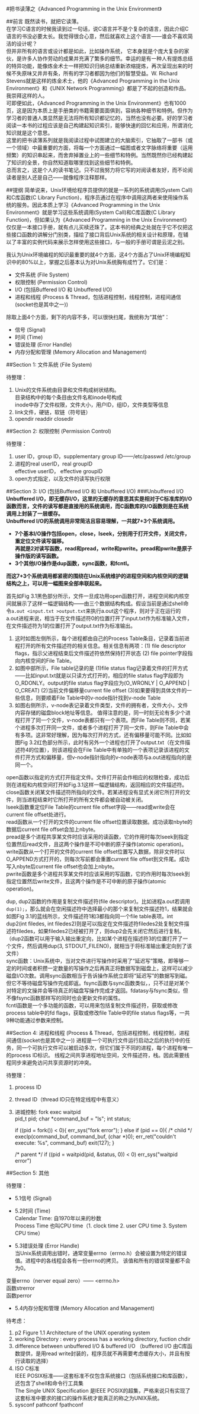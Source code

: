 #把书读薄之《Advanced Programming in the Unix Environment》




##前言
既然读书，就把它读薄。  
在学习C语言的时候我读到过一句话，说C语言并不是个复杂的语言，因此介绍C语言的书没必要太长。我觉得很合心意，然后就喜欢上这个语言——谁会不喜欢简洁的设计呢？  
但并非所有的语言或设计都是如此，比如操作系统， 它本身就是个庞大复杂的家伙，是许多人协作劳动的成果并充满了繁多的细节。幸运的是有一种人有提炼总结的特异功能，能像炼金术士一样把知识归纳总结重新浓缩提炼，再次呈现出来的时候不失原味又井井有条，所有的学习者都因为他们的智慧受益。W. Richard Stevens就是这样的炼金术士，他的《Advanced Programming in the Unix Environment》和《UNIX Network Programming》都是了不起的创造和作品。我崇拜这样的人。  
可即便如此，《Advanced Programming in the Unix Environment》也有1000页，这是因为本质上是手册类的书籍需要面面俱到，容纳各种细节和特例。但作为学习者的普通人类显然是无法将所有知识都记忆的，当然也没有必要。好的学习者阅读一本书的过程应该是自己构建起知识索引，能够快速的回忆和应用，所谓消化知识就是这个意思。  
这里的把书读薄系列就是我阅读过程中试图建立的大脑索引，它抽取了一部书（或一个领域）中最重要的方面，将每一个方面通过一幅图或者文字脉络将重要（运用频繁）的知识串起来，而舍弃掉置业上的一些细节和特例。当然既然你已经构建起了知识的全景，你自然知道取哪里找到这些细节和特例。  
总而言之，这是个人的读书笔记。只不过我努力将它写的对阅读者友好，而不论阅读者是别人还是自己——就像程序注释那样。  




##提纲
简单说来，Unix环境给程序员提供的就是一系列的系统调用(System Call)和C库函数(C Library Function)，程序员通过在程序中调用这两者来使用操作系统的服务。因此本质上学习《Advanced Programming in the Unix Environment》就是学习这些系统调用(System Call)和C库函数(C Library Function)，但如果认为《Advanced Programming in the Unix Environment》仅仅是一本接口手册，就有点儿买椟还珠了。这本书的经典之处就在于它不仅把这些接口函数的讲解分门别类，描绘了接口背后Unix系统的相关设计和原理，在辅以了丰富的实例代码来展示怎样使用这些接口，与一般的手册可谓是云泥之别。  

我认为Unix环境编程的知识最重要的就4个方面，这4个方面占了Unix环境编程知识中的80%以上，掌握之后基本认为对Unix系统胸有成竹了。它们是：
- 文件系统 (File System)
- 权限控制 (Permission Control)
- I/O (包括Buffered I/O 和 Unbuffered I/O)
- 进程和线程 (Process & Thread，包括进程控制，线程控制，进程间通信(socket也是其中之一))

除取上面4个方面，剩下的内容不多，可以很快扫尾，我统称为“其他”：
- 信号 (Signal)
- 时间 (Time)
- 错误处理 (Error Handle)
- 内存分配和管理 (Memory Allocation and Management)




##Section 1: 文件系统 (File System)

待整理：  
1. Unix的文件系统由目录和文件构成树状结构。  
   目录结构中的每个条目由文件名和inode号构成  
   inode中存了文件权限，文件大小，用户ID，组ID，文件类型等信息  
2. link文件，硬链，软链（符号链）  
3. opendir  readdir closedir  




##Section 2: 权限控制 (Permission Control)

待整理：  
1. user ID，group ID，supplementary group ID——/etc/passwd /etc/group  
2. 进程的real userID，real groupID  
         effective userID， effective groupID  
3. open方式指定，以及文件的读写执行权限  




##Section 3: I/O (包括Buffered I/O 和 Unbuffered I/O)
###Unbuffered I/O
**Unbuffered I/O，即无缓存I/O，这里的无缓存的意思其实是相对于C标准库的I/O函数而言，文件的读写都是直接用的系统调用，而C函数库的I/O函数则是在系统调用上封装了一层缓存。**  
**Unbuffered I/O的系统调用非常简洁且容易理解，一共就7+3个系统调用。**  
-    **7个基本I/O操作包括open，close，lseek，分别用于打开文件，关闭文件，重定位文件读写偏移。**  
     **再就是2对读写函数，read和pread，write和pwrite。pread和pwrite是原子操作版的读写函数。**
-    **3个其他I/O操作是dup函数，sync函数，和fcntl。**

**而这7+3个系统调用都紧密的围绕在Unix系统维护的进程空间和内核空间的逻辑结构之上，可以用一幅图来全部串联起来。**  

首先如Fig 3.1黑色部分所示，文件一旦成功用open函数打开，进程空间和内核空间就展示了这样一幅逻辑结构——由三个数据结构构成。假设当前是通过shell命令`a.out <input.txt >output.txt`来执行a.out这个程序，则对于正在运行的a.out进程来说，相当于在文件描述符0的位置打开了input.txt作为标准输入文件，在文件描述符为1的位置打开了output.txt作为标准输出。  
1.    这时如图左侧所示，每个进程都由自己的Process Table条目，记录着当前进程打开的所有文件描述符的相关信息。相关信息有两项：(1) file descriptor flags，指示父进程结束后文件描述符依然保持打开状态 (2) file pointer字段指向内核空间的File Table。
2.    如图中部所示，File table记录的是 (1)file status flag记录着文件的打开方式——比如input.txt就是以只读方式打开的，相应的file status flag字段即为O_RDONLY。output的file status flag字段应为(O_WRONLY | O_APPEND | O_CREAT) (2)当前文件偏移量current file offset (3)如果要得到具体文件的一些信息，则要顺着File Table中的v-node指针找到v-node Table
3.    如图右侧所示，v-node表记录着文件类型，文件的拥有者，文件大小，文件内容存储的磁盘block地址等信息。
值得注意的是，同一时刻无论有多少个进程打开了同一个文件，v-node表都只有一个表项。而File Table则不同，若某个进程多次打开同一文件，或者多个进程打开了同一文件，则File Table中会有多项。这非常好理解，因为每次打开的方式，还有偏移量可能不同。比如如图Fig 3.2红色部分所示，此时有另外一个进程也打开了output.txt（在文件描述符4的位置），则该进程会在File Table中有单独的一个表项记录该进程的文件打开方式和偏移量，但v-node指针指向的v-node表项与a.out进程指向的是同一个。  

open函数以指定的方式打开指定文件。文件打开前会作相应的权限检查，成功后则在进程和内核空间打开如Fig.3.1这样一幅逻辑结构，返回相应的文件描述符。  
close函数关闭某文件描述符所指向的文件。若某进程没有显式关闭它所打开的文件，则当进程结束时它所打开的所有文件都会被自动被关闭。  
lseek函数重定位File Table的current file offset字段——read或write会在current file offset处进行。  
read函数从一个打开的文件的current file offset位置读取数据。成功读取nbyte的数据后current file offset会加上nbyte。  
pread是多个进程共享某文件时应该采用的读函数，它的作用时每次lseek到指定位置然后read文件，且这两个操作是不可中断的原子操作(atomic operation)。  
write函数从一个打开的文件的current file offset位置写入数据，除非文件时以O_APPEND方式打开的，则每次写前都会重置current file offset到文件尾。成功写入nbyte后current file offset也会加上nbyte。  
pwrite函数是多个进程共享某文件时应该采用的写函数，它的作用时每次lseek到指定位置然后write文件，且这两个操作是不可中断的原子操作(atomic operation)。  

dup, dup2函数的作用是复制文件描述符(file descriptor)。比如进程a.out若调用`dup(1);`，那么就会在空闲描述符中选择最小的那个来复制文件描述符1，结果就会如图Fig 3.1的蓝线所示，文件描述符1和3都指向同一个file table表项。int dup2(int filedes, int filedes2)则是可以指定在文件描述符filedes2处复制文件描述符filedes，如果filedes2已经被打开了，则dup2会先关闭它然后进行复制。（dup2函数可以用于输入输出重定向，比如某个进程在描述符3的位置打开了一个文件，然后调用dup(3, STDOUT_FILENO)，就相当于将标准输出重定向到了该文件）  
sync函数：Unix系统中，当对文件进行写操作时采用了“延迟写”策略，即等够一定的时间或者积攒一定数量的写操作之后再真正将数据写到磁盘上，这样可以减少磁盘I/O次数。调用sync函数相当于告诉操作系统立即将“延迟写”的数据写到磁。但它不等待磁盘写操作完成即返。fsync函数与sync函数类似，，只不过是对某个对特定的文操并会等待真正的磁盘写操作完成才返回。fdatasy与fsync类似，但不像fsync函数那样写的同时也会更新文件的属性。  
fcntl函数是一个多功能的函数，可以用来包括复制文件描述符，获取或修改process table中的fd flags，获取或修改file Table中的file status flags等，一共9种功能通过参数来控制。  




##Section 4: 进程和线程 (Process & Thread，包括进程控制，线程控制，进程间通信(socket也是其中之一))
进程是一个可执行文件运行启动之后的执行中的任务，同一个可执行文件可以被启动多次，但它们属于不同的进程，每个进程有唯一的process ID标识。
线程之间共享进程地址空间，文件描述符，栈。因此需要线程同步来避免访问共享资源时的冲突。

待整理：  
1. process ID  
2. thread ID（thread ID只在特定线程中有意义）  
3. 进城控制: fork exec waitpid  
    pid_t pid;
    char *command_buf = "ls";
    int status;

    if ((pid = fork()) < 0){
      err_sys("fork error");
    }
    else if (pid == 0){
      /* child */
      execlp(command_buf, command_buf, (char *)0);
      err_ret("couldn't execute: %s", command_buf)
      exit(127);
    }

    /* parent */
    if ((pid = waitpid(pid, &status, 0)) < 0)
      err_sys("waitpid error")


##Section 5: 其他 

待整理：  
- 5.1信号 (Signal)  


- 5.2时间 (Time)  
Calendar Time: 自1970年以来的秒数  
Process Time 也叫CPU time（1. clock time 2. user CPU time 3. System CPU time）  

- 5.3错误处理 (Error Handle)  
当Unix系统调用出错时，通常变量errno（errno.h）会被设置为特定的错误值。进程中的各线程会各有一份errno的拷贝。
该值和所有的错误常量都不会为0。

变量errno（nerver equal zero）—— <errno.h>  
函数strerror  
函数perror  

- 5.4内存分配和管理 (Memory Allocation and Management)  




待考虑：  
1. p2 Figure 1.1 Architecture of the UNIX operating system  
2. working Directory : every process has a working directory, fuction chdir  
3. difference between unbuffered I/O & buffered I/O （buffered I/O 由C库函数提供，是用read write封装的，程序员就不再需要考虑缓存大小，并且有按行读取的选择）
4. ISO C标准  
IEEE POSIX标准——这套标准不仅包含系统接口（包括系统接口和库函数），还包含了shell和命令行工具集  
The Single UNIX Specification 是IEEE POSIX的超集，严格来说只有实现了这套标准中要求的接口的操作系统才能真正的称之为UNIX系统。  
5. sysconf pathconf fpathconf
